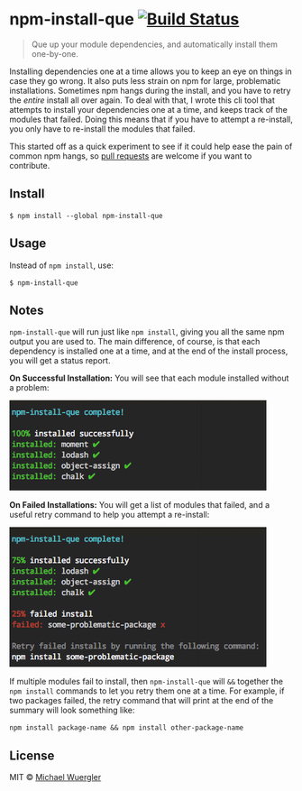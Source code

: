 # npm-install-que [![Build Status](https://travis-ci.org/radiovisual/npm-install-que.svg?branch=master)](https://travis-ci.org/radiovisual/npm-install-que)

> Que up your module dependencies, and automatically install them one-by-one.

Installing dependencies one at a time allows you to keep an eye on things in case they go wrong. It also puts less
strain on npm for large, problematic installations. Sometimes npm hangs during the install, and you have to retry the
*entire* install all over again. To deal with that, I wrote this cli tool that attempts to install your dependencies one
at a time, and keeps track of the modules that failed. Doing this means that if you have to attempt a re-install, you only
have to re-install the modules that failed.

This started off as a quick experiment to see if it could help ease the pain of common npm hangs, so
[pull requests](https://github.com/radiovisual/npm-install-que/pulls) are welcome if you want to contribute.

## Install

```
$ npm install --global npm-install-que
```

## Usage

Instead of `npm install`, use: 

```
$ npm-install-que
```

## Notes

`npm-install-que` will run just like `npm install`, giving you all the same npm output you are used to. The main difference,
of course, is that each dependency is installed one at a time, and at the end of the install process, you will get a status report. 

**On Successful Installation:** You will see that each module installed without a problem:

![success screenshot](media/success-screenshot.png)

**On Failed Installations:** You will get a list of modules that failed, and a useful retry command to help you attempt a re-install:

![error screenshot](media/error-screenshot.png)

If multiple modules fail to install, then `npm-install-que` will `&&` together the `npm install` commands to let you retry
them one at a time. For example, if two packages failed, the retry command that will print at the end of the summary
will look something like:

```
npm install package-name && npm install other-package-name
```

## License

MIT © [Michael Wuergler](http://numetriclabs.com)
